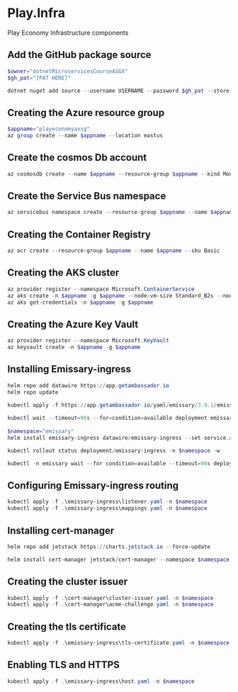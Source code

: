 # Play.Infra
Play Economy Infrastructure components


## Add the GitHub package source
```powershell
$owner="dotnetMicroservicesCourseASGX"
$gh_pat="[PAT HERE]"

dotnet nuget add source --username USERNAME --password $gh_pat --store-password-in-clear-text --name github "https://nuget.pkg.github.com/$owner/index.json"
```

## Creating the Azure resource group
```powershell
$appname="playeconomyaxsg"
az group create --name $appname --location eastus
```
## Create the cosmos Db account
```powershell
az cosmosdb create --name $appname --resource-group $appname --kind MongoDB --enable-free-tier
```

## Create the Service Bus namespace
```powershell
az servicebus namespace create --resource-group $appname --name $appname --sku Standard
```

## Creating the Container Registry
```powershell
az acr create --resource-group $appname --name $appname --sku Basic
```

## Creating the AKS cluster
```powershell
az provider register --namespace Microsoft.ContainerService
az aks create -n $appname -g $appname --node-vm-size Standard_B2s --node-count 2 --attach-acr $appname --enable-oidc-issuer --enable-workload-identity --generate-ssh-keys 
az aks get-credentials -n $appname -g $appname
```

## Creating the Azure Key Vault
```powershell
az provider register --namespace Microsoft.KeyVault
az keyvault create -n $appname -g $appname
```
## Installing Emissary-ingress
```powershell
helm repo add datawire https://app.getambassador.io
helm repo update

kubectl apply -f https://app.getambassador.io/yaml/emissary/3.9.1/emissary-crds.yaml
 
kubectl wait --timeout=90s --for=condition=available deployment emissary-apiext -n emissary-system
 
$namespace="emissary" 
helm install emissary-ingress datawire/emissary-ingress --set service.annotations."service\.beta\.kubernetes\.io/azure-dns-label-name"=$appname --namespace $namespace --create-namespace 

kubectl rollout status deployment/emissary-ingress -n $namespace -w

kubectl -n emissary wait --for condition=available --timeout=90s deploy -lapp.kubernetes.io/instance=emissary-ingress

```

## Configuring Emissary-ingress routing
```powershell
kubectl apply -f .\emissary-ingress\listener.yaml -n $namespace
kubectl apply -f .\emissary-ingress\mappings.yaml -n $namespace
```

## Installing cert-manager
```powershell
helm repo add jetstack https://charts.jetstack.io --force-update

helm install cert-manager jetstack/cert-manager --namespace $namespace --version v1.18.0 --set crds.enabled=true

```

## Creating the cluster issuer
```powershell
kubectl apply -f .\cert-manager\cluster-issuer.yaml -n $namespace
kubectl apply -f .\cert-manager\acme-challenge.yaml -n $namespace
``` 

## Creating the tls certificate
```powershell
kubectl apply -f .\emissary-ingress\tls-certificate.yaml -n $namespace

```

## Enabling TLS and HTTPS
```powershell
kubectl apply -f .\emissary-ingress\host.yaml -n $namespace
``` 